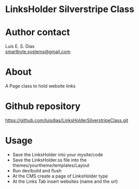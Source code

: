 LinksHolder Silverstripe Class
===============================

# Author contact  
Luis E. S. Dias  
smartbyte.systems@gmail.com  

# About  
A Page class to hold website links

# Github repository  
https://github.com/luisdias/LinksHolderSilverstripeClass.git

# Usage  
* Save the LinksHolder into your mysite/code  
* Save the LinksHolder.ss file into the themes/yourtheme/templates/Layout  
* Run dev/build and flush  
* At the CMS create a page of LinksHolder type  
* At the Links Tab insert websites (name and the url)  